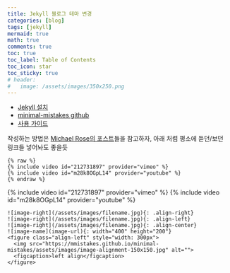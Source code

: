 ```yaml
---
title: Jekyll 블로그 테마 변경
categories: [blog]
tags: [jekyll]
mermaid: true
math: true
comments: true
toc: true
toc_label: Table of Contents
toc_icon: star
toc_sticky: true
# header:
#   image: /assets/images/350x250.png
---
```


* [Jekyll 설치](https://jekyllrb.com/docs/installation/macos/)
* [minimal-mistakes github](https://github.com/mmistakes/minimal-mistakes?tab=readme-ov-file)
* [사용 가이드](https://mmistakes.github.io/minimal-mistakes/docs/quick-start-guide/)

작성하는 방법은 [Michael Rose의 포스트](https://mmistakes.github.io/minimal-mistakes/year-archive/)들을 참고하자, 아래 처럼 평소에 듣던/보던 링크들 넣어놔도 좋을듯

```
{% raw %}
{% include video id="212731897" provider="vimeo" %}
{% include video id="m28k8OGpL14" provider="youtube" %}
{% endraw %}
```

{% include video id="212731897" provider="vimeo" %}
{% include video id="m28k8OGpL14" provider="youtube" %}


```
![image-right](/assets/images/filename.jpg){: .align-right}
![image-right](/assets/images/filename.jpg){: .align-left}
![image-right](/assets/images/filename.jpg){: .align-center}
![image-name](image-url){: width="400" height="200"}
<figure class="align-left" style="width: 300px">
  <img src="https://mmistakes.github.io/minimal-mistakes/assets/images/image-alignment-150x150.jpg" alt="">
  <figcaption>left align</figcaption>
</figure>
```
